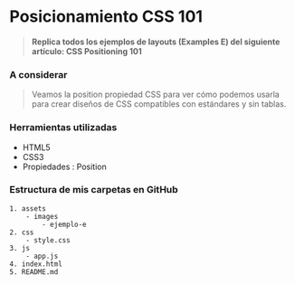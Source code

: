 # Posicionamiento CSS 101 #

> __Replica todos los ejemplos de layouts (Examples E) del siguiente artículo: CSS Positioning 101__


### A considerar ###

> Veamos la position propiedad CSS para ver cómo podemos usarla para crear diseños de CSS compatibles con estándares y sin tablas.


### Herramientas utilizadas ###

- HTML5
- CSS3
- Propiedades : Position

### Estructura de mis carpetas en GitHub ###
```Ejemplo E
1. assets
    - images
        - ejemplo-e
2. css
    - style.css
3. js
    - app.js
4. index.html
5. README.md
```